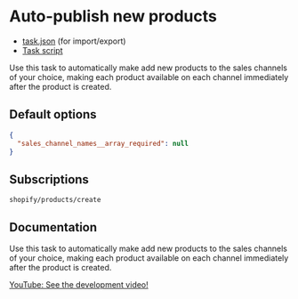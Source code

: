 # Auto-publish new products

* [task.json](../../tasks/auto-publish-new-products.json) (for import/export)
* [Task script](./script.liquid)

Use this task to automatically make add new products to the sales channels of your choice, making each product available on each channel immediately after the product is created.

## Default options

```json
{
  "sales_channel_names__array_required": null
}
```

## Subscriptions

```liquid
shopify/products/create
```

## Documentation

Use this task to automatically make add new products to the sales channels of your choice, making each product available on each channel immediately after the product is created.

[YouTube: See the development video!](https://youtu.be/yCV17WpS1Kg)
